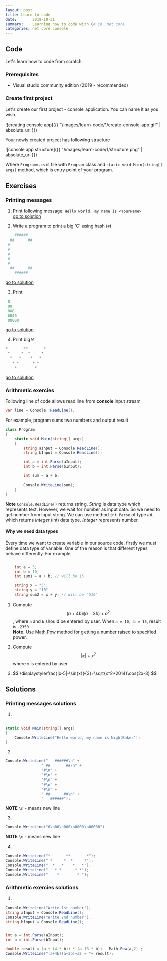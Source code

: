 ```yaml
---
layout: post
title: Learn to code
date:       2019-10-31
summary:    Learning how to code with C# in .net core
categories: net core console
---
```


## Code

Let's learn how to code from scratch.

### Prerequisites

* Visual studio community edition (2019 - recommended)


### Create first project

Let's create our first project - console application. You can name it as you wish. 

![creating console app]({{ "/images/learn-code/1/create-console-app.gif" | absolute_url }})

Your newly created project has following structure

![console app structure]({{ "/images/learn-code/1/structure.png" | absolute_url }})

Where `Programm.cs` is file with `Program` class and `static void Main(string[] args)` method, which is entry point of your program.

## Exercises

### Printing messages


1. Print following message: `Hello world, my name is <YourName>`  
[go to solution](#printing-messages-solutions)

2. Write a program to print a big 'C' using hash (`#`)

```powershell
    ######
  ##      ##
 #
 #
 #
 #
 #
  ##      ##
    ######
```

[go to solution](#printing-messages-solutions)

3. Print 

```powershell
 0
 00
 000
 0000
 00000
```

[go to solution](#printing-messages-solutions)

4. Print big `W`

```powershell
*       **       *
 *     *  *     *
  *   *    *   *
   * *      * *
    *        *
```
[go to solution](#printing-messages-solutions)


### Arithmetic exercies

Following line of code allows read line from **console** input stream
```csharp
var line = Console::ReadLine();
```

For example, program sums two numbers and output result

```csharp
class Program
{
    static void Main(string[] args)
    {
        string aInput = Console.ReadLine();
        string bInput = Console.ReadLine();

        int a = int.Parse(aInput);
        int b = int.Parse(bInput);

        int sum = a + b;

        Console.WriteLine(sum);
    }
}
```

**Note** 
`Console.ReadLine()` returns string. *String* is data type which represents text. However, we wait for number as input data. So we need to get number from input string. We can use method `int.Parse` of type *int*, which returns *Integer* (int) data type. *Integer* represents number. 

#### Why we need data types
Every time we want to create variable in our source code, firstly we must define data type of variable. One of the reason is that different types behave differently. For example,

```csharp

    int a = 5;
    int b = 10;
    int sum1 = a + b; // will be 15

    string x = "5";
    string y = "10"
    string sum2 = x + y; // will be "510"

```

1. Compute $$ (a + 4b)(a - 3b) + a^2 $$, where `a` and `b` should be entered by user. When `a = 10, b = 15`, result is `-2350`  
**Note.** Use [Math.Pow](https://docs.microsoft.com/en-us/dotnet/api/system.math.pow?view=netframework-4.8) method for getting a number raised to specified power.
 
2. Compute $$ |x| + x^7  $$ where `x` is entered by user

3. <div> $$ \displaystyle\frac{|x-5|-\sin{x}}{3}+\sqrt{x^2+2014}\cos{2x-3} $$ </div>

## Solutions

### Printing messages solutions

1. 

```csharp

static void Main(string[] args)
{
    Console.WriteLine("Hello world, my name is NightBaker");
}

```

2. 

```csharp
Console.WriteLine("   ######\n" +
                " ##       ##\n" +
                "#\n" +
                "#\n" +
                "#\n" +
                "#\n" +
                "#\n" +
                " ##      ##\n" +
                "   ######");
```

**NOTE** `\n` - means new line

3. 

```csharp
Console.WriteLine("0\n00\n000\n0000\n00000")
```

**NOTE** `\n` - means new line

4. 

```csharp
Console.WriteLine("*       **       *");
Console.WriteLine(" *     *  *     *");
Console.WriteLine("  *   *    *   *");
Console.WriteLine("   * *      * *");
Console.WriteLine("    *        * ");
```

### Arithmetic exercies solutions

1.

```csharp
Console.WriteLine("Write 1st number");
string aInput = Console.ReadLine();
Console.WriteLine("Write 2nd number");
string bInput = Console.ReadLine();


int a = int.Parse(aInput);
int b = int.Parse(bInput);

double result = (a + (4 * b)) * (a-(3 * b)) - Math.Pow(a,2) ;
Console.WriteLine("(a+4b)(a−3b)+a2 = "+ result);
```